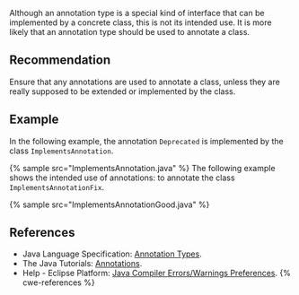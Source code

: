 Although an annotation type is a special kind of interface that can be implemented by a concrete class, this is not its intended use. It is more likely that an annotation type should be used to annotate a class.


## Recommendation
Ensure that any annotations are used to annotate a class, unless they are really supposed to be extended or implemented by the class.


## Example
In the following example, the annotation `Deprecated` is implemented by the class `ImplementsAnnotation`.

{% sample src="ImplementsAnnotation.java" %}
The following example shows the intended use of annotations: to annotate the class `ImplementsAnnotationFix`.

{% sample src="ImplementsAnnotationGood.java" %}

## References
* Java Language Specification: [Annotation Types](https://docs.oracle.com/javase/specs/jls/se11/html/jls-9.html#jls-9.6).
* The Java Tutorials: [Annotations](https://docs.oracle.com/javase/tutorial/java/annotations/index.html).
* Help - Eclipse Platform: [Java Compiler Errors/Warnings Preferences](https://help.eclipse.org/2020-12/advanced/content.jsp?topic=/org.eclipse.jdt.doc.user/reference/preferences/java/compiler/ref-preferences-errors-warnings.htm).
{% cwe-references %}
